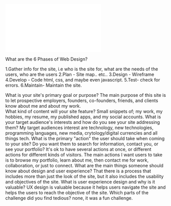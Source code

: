 
![Site Map](/design-reflection.md)

What are the 6 Phases of Web Design?

1.Gather info for the site, i.e who is the site for, what are the needs of the users, who are the users
2.Plan - Site map.. etc..
3.Design - Wireframe
4.Develop - Code html, css, and maybe even javascript. 
5.Test- check for errors.
6.Maintain- Maintain the site. 

What is your site's primary goal or purpose?
The main purpose of this site is to let prospective employers, founders, co-founders, friends, and clients know about me and about my work.  
What kind of content will your site feature?
Small snippets of; my work, my hobbies, my resume, my published apps, and my social accounts.
What is your target audience's interests and how do you see your site addressing them?
My target audiences interest are technology, new technologies, programming languages, new media, crytology/digital currencies and all things tech. 
What is the primary "action" the user should take when coming to your site? Do you want them to search for information, contact you, or see your portfolio? It's ok to have several actions at once, or different actions for different kinds of visitors.
The main actions I want users to take is to browse my portfolio, learn about me, then contact me for work, collaboration, or just to connect. 
What are the main things someone should know about design and user experience? 
That there is a process that includes more than just the look of the site, but it also includes the usability and objectives of the site. 
What is user experience design and why is it valuable? UX design is valuable because it helps users navigate the site and helps the users to reach the objective of the site.
Which parts of the challenge did you find tedious? none, it was a fun challenge.